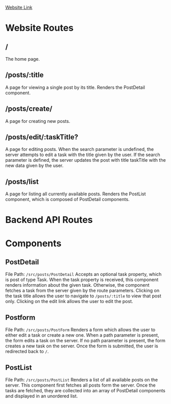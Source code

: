 [Website Link](http://ec2-18-222-134-82.us-east-2.compute.amazonaws.com/)

# Website Routes

## /
The home page.

## /posts/:title
A page for viewing a single post by its title. Renders the PostDetail component.

## /posts/create/
A page for creating new posts.

## /posts/edit/:taskTitle?
A page for editing posts. When the search parameter is undefined, the server attempts to edit a task with the title given by the user. If the search parameter is defined, the server updates the post with title taskTitle with the new data given by the user.

## /posts/list
A page for listing all currently available posts. Renders the PostList component, which is composed of PostDetail components.

# Backend API Routes


# Components

## PostDetail
File Path: `/src/posts/PostDetail`
Accepts an optional task property, which is post of type Task.
When the task property is received, this component renders information about the given task.
Otherwise, the component fetches a task from the server given by the route parameters.
Clicking on the task title allows the user to navigate to `/posts/:title` to view that post only.
Clicking on the edit link allows the user to edit the post.

## Postform
File Path: `/src/posts/PostForm`
Renders a form which allows the user to either edit a task or create a new one.
When a path parameter is present, the form edits a task on the server.
If no path parameter is present, the form creates a new task on the server.
Once the form is submitted, the user is redirected back to `/`.

## PostList
File Path: `/src/posts/PostList`
Renders a list of all available posts on the server.
This component first fetches all posts form the server.
Once the tasks are fetched, they are collected into an array of PostDetail components and displayed in an unordered list.
